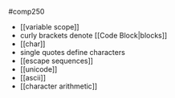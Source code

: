 #comp250 
- [[variable scope]]
- curly brackets denote [[Code Block|blocks]]
- [[char]]
- single quotes define characters
- [[escape sequences]]
- [[unicode]]
- [[ascii]]
- [[character arithmetic]]